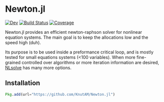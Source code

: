 # Newton.jl

<!-- [![Stable](https://img.shields.io/badge/docs-stable-blue.svg)](https://KnutAM.github.io/Newton.jl/stable) -->
[![Dev](https://img.shields.io/badge/docs-dev-blue.svg)](https://KnutAM.github.io/Newton.jl/dev)
[![Build Status](https://github.com/KnutAM/Newton.jl/workflows/CI/badge.svg)](https://github.com/KnutAM/Newton.jl/actions)
[![Coverage](https://codecov.io/gh/KnutAM/Newton.jl/branch/main/graph/badge.svg?token=9JRHlQ6meT)](https://codecov.io/gh/KnutAM/Newton.jl)

Newton.jl provides an efficient newton-raphson solver for nonlinear equation systems. The main goal is to keep the allocations low and the speed high (duh).

Its purpose is to be used inside a preformance critical loop, and is mostly tested for small equations systems (<100 variables). When more fine-grained controlled over algorithms or more iteration information are desired, [NLsolve](https://github.com/JuliaNLSolvers/NLsolve.jl) has many more options.

## Installation
```julia
Pkg.add(url="https://github.com/KnutAM/Newton.jl")
```
